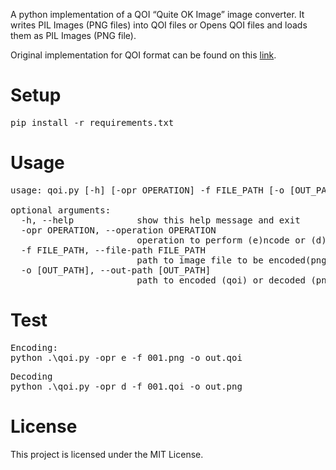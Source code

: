 A python implementation of a QOI “Quite OK Image” image converter. It writes PIL Images (PNG files) into QOI files or Opens QOI files and loads them as PIL Images (PNG file).

Original implementation for QOI format can be found on this [link](https://www.qoiformat.org/).

# Setup
<pre>
pip install -r requirements.txt
</pre>

# Usage
<pre>
usage: qoi.py [-h] [-opr OPERATION] -f FILE_PATH [-o [OUT_PATH]]

optional arguments:
  -h, --help            show this help message and exit
  -opr OPERATION, --operation OPERATION
                        operation to perform (e)ncode or (d)ecode
  -f FILE_PATH, --file-path FILE_PATH
                        path to image file to be encoded(png) or decoded (qoi)
  -o [OUT_PATH], --out-path [OUT_PATH]
                        path to encoded (qoi) or decoded (png) image file
</pre>

# Test
<pre>
Encoding:
python .\qoi.py -opr e -f 001.png -o out.qoi
</pre>
<pre>
Decoding
python .\qoi.py -opr d -f 001.qoi -o out.png
</pre>

# License
This project is licensed under the MIT License.

